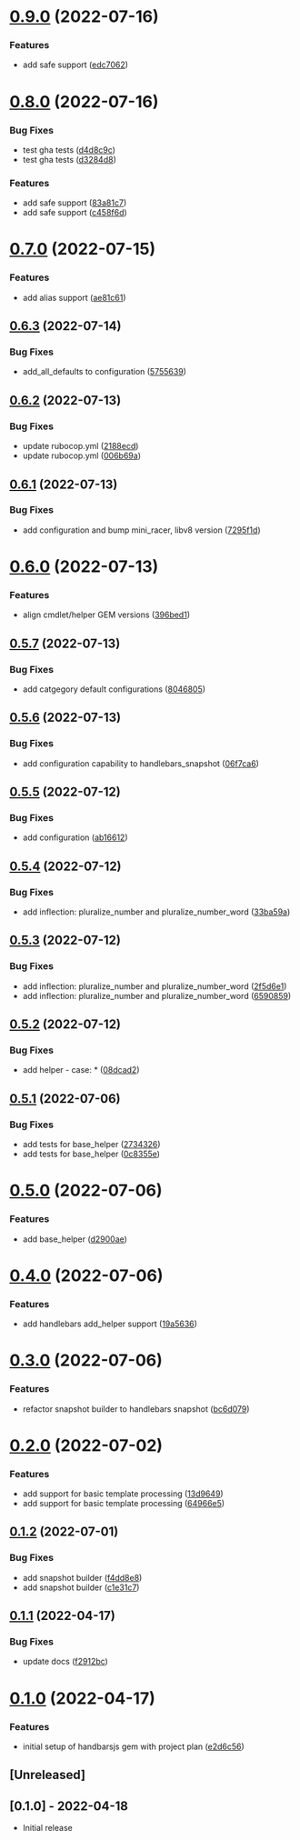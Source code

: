 # [0.9.0](https://github.com/klueless-io/handlebarsjs/compare/v0.8.0...v0.9.0) (2022-07-16)


### Features

* add safe support ([edc7062](https://github.com/klueless-io/handlebarsjs/commit/edc70623130ca6ae397b3532e4609ffd825cd7a3))

# [0.8.0](https://github.com/klueless-io/handlebarsjs/compare/v0.7.0...v0.8.0) (2022-07-16)


### Bug Fixes

* test gha tests ([d4d8c9c](https://github.com/klueless-io/handlebarsjs/commit/d4d8c9c6802fc9ea2543f72a22718dac4b424b90))
* test gha tests ([d3284d8](https://github.com/klueless-io/handlebarsjs/commit/d3284d8d0049a38c0aa9f72adde07d2d8c4b8229))


### Features

* add safe support ([83a81c7](https://github.com/klueless-io/handlebarsjs/commit/83a81c751e3acb69a9befb88b86122fcf1a20abc))
* add safe support ([c458f6d](https://github.com/klueless-io/handlebarsjs/commit/c458f6d3e1d0101840af6898ea3067ad828fb5fb))

# [0.7.0](https://github.com/klueless-io/handlebarsjs/compare/v0.6.3...v0.7.0) (2022-07-15)


### Features

* add alias support ([ae81c61](https://github.com/klueless-io/handlebarsjs/commit/ae81c61d569dd44e9ae50832f69a0f29d30e9523))

## [0.6.3](https://github.com/klueless-io/handlebarsjs/compare/v0.6.2...v0.6.3) (2022-07-14)


### Bug Fixes

* add_all_defaults to configuration ([5755639](https://github.com/klueless-io/handlebarsjs/commit/575563988b17eb17807ce7b7b2ca76e06eba796d))

## [0.6.2](https://github.com/klueless-io/handlebarsjs/compare/v0.6.1...v0.6.2) (2022-07-13)


### Bug Fixes

* update rubocop.yml ([2188ecd](https://github.com/klueless-io/handlebarsjs/commit/2188ecdf7cd1201dbf60087a21467bc598c55c70))
* update rubocop.yml ([006b69a](https://github.com/klueless-io/handlebarsjs/commit/006b69a061f5acd2d15e302c321730621cf5a212))

## [0.6.1](https://github.com/klueless-io/handlebarsjs/compare/v0.6.0...v0.6.1) (2022-07-13)


### Bug Fixes

* add configuration and bump mini_racer, libv8 version ([7295f1d](https://github.com/klueless-io/handlebarsjs/commit/7295f1d98d9f461b4c95fd9ad587b2c9a37bbb96))

# [0.6.0](https://github.com/klueless-io/handlebarsjs/compare/v0.5.7...v0.6.0) (2022-07-13)


### Features

* align cmdlet/helper GEM versions ([396bed1](https://github.com/klueless-io/handlebarsjs/commit/396bed1e44a865cca51bed0ba2190d099f69c8d3))

## [0.5.7](https://github.com/klueless-io/handlebarsjs/compare/v0.5.6...v0.5.7) (2022-07-13)


### Bug Fixes

* add catgegory default configurations ([8046805](https://github.com/klueless-io/handlebarsjs/commit/80468055f94e36ea682dbbfd26e7eb527db9ff82))

## [0.5.6](https://github.com/klueless-io/handlebarsjs/compare/v0.5.5...v0.5.6) (2022-07-13)


### Bug Fixes

* add configuration capability to handlebars_snapshot ([06f7ca6](https://github.com/klueless-io/handlebarsjs/commit/06f7ca628018d4a89c9b068c8cae4565a624a3db))

## [0.5.5](https://github.com/klueless-io/handlebarsjs/compare/v0.5.4...v0.5.5) (2022-07-12)


### Bug Fixes

* add configuration ([ab16612](https://github.com/klueless-io/handlebarsjs/commit/ab16612500b1cf61094b128e14fcecbe1aacde5b))

## [0.5.4](https://github.com/klueless-io/handlebarsjs/compare/v0.5.3...v0.5.4) (2022-07-12)


### Bug Fixes

* add inflection: pluralize_number and pluralize_number_word ([33ba59a](https://github.com/klueless-io/handlebarsjs/commit/33ba59a7b0ec86e29ed8ddd5bfd3bb5e91d18123))

## [0.5.3](https://github.com/klueless-io/handlebarsjs/compare/v0.5.2...v0.5.3) (2022-07-12)


### Bug Fixes

* add inflection: pluralize_number and pluralize_number_word ([2f5d6e1](https://github.com/klueless-io/handlebarsjs/commit/2f5d6e11b8cc6cd052496ec3f648423fbacececf))
* add inflection: pluralize_number and pluralize_number_word ([6590859](https://github.com/klueless-io/handlebarsjs/commit/6590859ddfb3d3402677939d887e70e611d18a97))

## [0.5.2](https://github.com/klueless-io/handlebarsjs/compare/v0.5.1...v0.5.2) (2022-07-12)


### Bug Fixes

* add helper - case: * ([08dcad2](https://github.com/klueless-io/handlebarsjs/commit/08dcad20601bf578a17ae703d273a7081486df8e))

## [0.5.1](https://github.com/klueless-io/handlebarsjs/compare/v0.5.0...v0.5.1) (2022-07-06)


### Bug Fixes

* add tests for base_helper ([2734326](https://github.com/klueless-io/handlebarsjs/commit/27343261d0189440a3f10f98a0a29b12f05c56e7))
* add tests for base_helper ([0c8355e](https://github.com/klueless-io/handlebarsjs/commit/0c8355e056b6d447aaffa87718240a8542958e5d))

# [0.5.0](https://github.com/klueless-io/handlebarsjs/compare/v0.4.0...v0.5.0) (2022-07-06)


### Features

* add base_helper ([d2900ae](https://github.com/klueless-io/handlebarsjs/commit/d2900ae6c2ce27a7a8ac4c92d219f0e9150354f5))

# [0.4.0](https://github.com/klueless-io/handlebarsjs/compare/v0.3.0...v0.4.0) (2022-07-06)


### Features

* add handlebars add_helper support ([19a5636](https://github.com/klueless-io/handlebarsjs/commit/19a5636698515c6c3128040d708d54527ba62dec))

# [0.3.0](https://github.com/klueless-io/handlebarsjs/compare/v0.2.0...v0.3.0) (2022-07-06)


### Features

* refactor snapshot builder to handlebars snapshot ([bc6d079](https://github.com/klueless-io/handlebarsjs/commit/bc6d079d12b87f0198ae2a32c94c6349929c8c70))

# [0.2.0](https://github.com/klueless-io/handlebarsjs/compare/v0.1.2...v0.2.0) (2022-07-02)


### Features

* add support for basic template processing ([13d9649](https://github.com/klueless-io/handlebarsjs/commit/13d9649c03fa7de0326bed71d08441453194e4e1))
* add support for basic template processing ([64966e5](https://github.com/klueless-io/handlebarsjs/commit/64966e5ad396910dd0e7edc11a4d8427a10cae29))

## [0.1.2](https://github.com/klueless-io/handlebarsjs/compare/v0.1.1...v0.1.2) (2022-07-01)


### Bug Fixes

* add snapshot builder ([f4dd8e8](https://github.com/klueless-io/handlebarsjs/commit/f4dd8e8e6a1c40da3e232bce93a33f252cc02a08))
* add snapshot builder ([c1e31c7](https://github.com/klueless-io/handlebarsjs/commit/c1e31c7e0f4402873fcbd1c3b065564bcb9457a4))

## [0.1.1](https://github.com/klueless-io/handlebarsjs/compare/v0.1.0...v0.1.1) (2022-04-17)


### Bug Fixes

* update docs ([f2912bc](https://github.com/klueless-io/handlebarsjs/commit/f2912bc287afc3ef839ace298ebd7c3aad7e1eaa))

# [0.1.0](https://github.com/klueless-io/handlebarsjs/compare/v0.0.1...v0.1.0) (2022-04-17)


### Features

* initial setup of handbarsjs gem with project plan ([e2d6c56](https://github.com/klueless-io/handlebarsjs/commit/e2d6c564ef4b72a994af2324bcb1d9b57d59253e))

## [Unreleased]

## [0.1.0] - 2022-04-18

- Initial release
